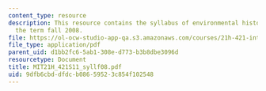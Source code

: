 ```yaml
---
content_type: resource
description: This resource contains the syllabus of environmental history course of
  the term fall 2008.
file: https://ol-ocw-studio-app-qa.s3.amazonaws.com/courses/21h-421-introduction-to-environmental-history-spring-2011/9dfb6cbddfdcb08659523c854f102548_MIT21H_421S11_syllf08.pdf
file_type: application/pdf
parent_uid: d1bb2fc6-5ab1-308e-d773-b3b8dbe3096d
resourcetype: Document
title: MIT21H_421S11_syllf08.pdf
uid: 9dfb6cbd-dfdc-b086-5952-3c854f102548
---
```

